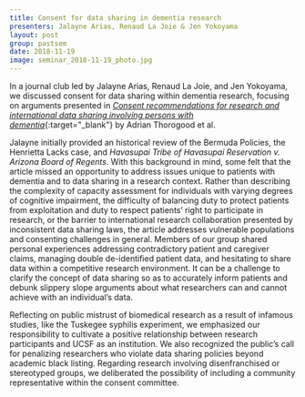 ```yaml
---
title: Consent for data sharing in dementia research
presenters: Jalayne Arias, Renaud La Joie & Jen Yokoyama
layout: post
group: pastsem
date: 2018-11-19
image: seminar_2018-11-19_photo.jpg
---
```


In a journal club led by Jalayne Arias, Renaud La Joie, and Jen Yokoyama, we discussed consent for 
data sharing within dementia research, focusing on arguments presented in [*Consent recommendations 
for research and international data sharing involving persons with dementia*](https://www.ncbi.nlm.nih.gov/pubmed/30293575){:target="_blank"} by Adrian Thorogood et al. 


Jalayne initially provided an historical review of the Bermuda Policies, the Henrietta Lacks case, and *Havasupai Tribe 
of Havasupai Reservation v. Arizona Board of Regents*. With this background in mind, some felt that the article missed an 
opportunity to address issues unique to patients with dementia 
and to data sharing in a research context. Rather than describing the complexity of capacity assessment for individuals 
with varying degrees of cognitive impairment, the difficulty of balancing duty to protect patients from exploitation and
duty to respect patients’ right to participate in research, or the barrier to international research collaboration presented 
by inconsistent data sharing laws, the article addresses vulnerable populations and consenting challenges in general. Members 
of our group shared personal experiences addressing contradictory patient and caregiver claims, managing double 
de-identified patient data, and hesitating to share data within a competitive research environment. It can be a challenge to 
clarify the concept of data sharing so as to accurately inform patients and debunk slippery slope
arguments about what researchers can and cannot achieve with an individual’s data.


Reflecting on public mistrust of biomedical research as a result of infamous studies, like the Tuskegee syphilis experiment, 
we emphasized our responsibility to cultivate a positive relationship between research participants and UCSF as an institution. 
We also recognized the public’s call for penalizing researchers who violate data sharing policies beyond academic black listing. 
Regarding research involving disenfranchised or stereotyped groups, we deliberated the possibility of including a community 
representative within the consent committee. 
